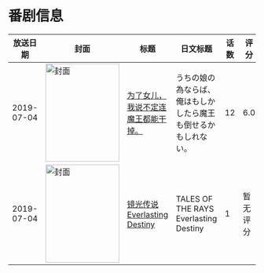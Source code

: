 # 番剧信息

|放送日期|封面|标题|日文标题|话数|评分|评分人数|
|---|---|---|---|---|---|---|
|2019-07-04|<img src="https://lain.bgm.tv/pic/cover/c/97/29/275352_KlYI2.jpg" alt="封面" style="width:150px;height:200px;object-fit:cover;">|[为了女儿，我说不定连魔王都能干掉。](https://bangumi.tv/subject/275352)|うちの娘の為ならば、俺はもしかしたら魔王も倒せるかもしれない。|12|6.0|1806人评分|
|2019-07-04|<img src="https://lain.bgm.tv/pic/cover/c/f1/4f/300654_up11V.jpg" alt="封面" style="width:150px;height:200px;object-fit:cover;">|[镜光传说Everlasting Destiny](https://bangumi.tv/subject/300654)|TALES OF THE RAYS Everlasting Destiny|1|暂无评分|少于10人评分|
